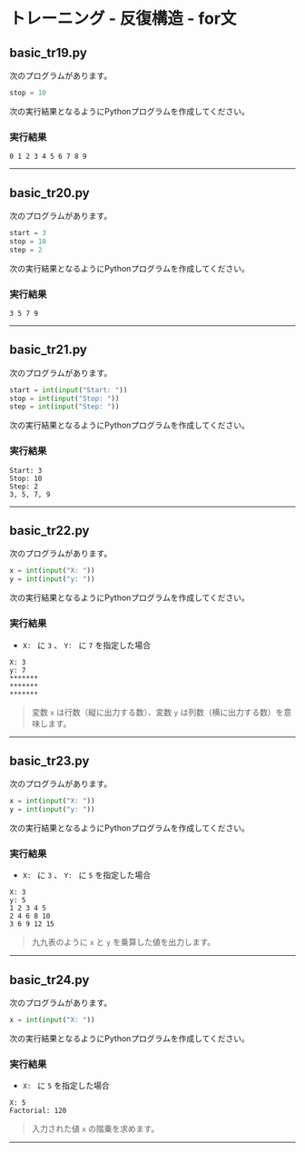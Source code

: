 # トレーニング - 反復構造 - for文

## basic_tr19.py

次のプログラムがあります。

``` python
stop = 10
```

次の実行結果となるようにPythonプログラムを作成してください。

### 実行結果

``` 
0 1 2 3 4 5 6 7 8 9 
```

---

## basic_tr20.py

次のプログラムがあります。

``` python
start = 3
stop = 10
step = 2
```

次の実行結果となるようにPythonプログラムを作成してください。

### 実行結果

``` 
3 5 7 9 
```

---

## basic_tr21.py

次のプログラムがあります。

``` python
start = int(input("Start: "))
stop = int(input("Stop: "))
step = int(input("Step: "))
```

次の実行結果となるようにPythonプログラムを作成してください。

### 実行結果

``` 
Start: 3
Stop: 10
Step: 2
3, 5, 7, 9
```

---

## basic_tr22.py

次のプログラムがあります。

``` python
x = int(input("X: "))
y = int(input("y: "))
```

次の実行結果となるようにPythonプログラムを作成してください。

### 実行結果

* `X: ` に `3` 、 `Y: ` に `7` を指定した場合

``` 
X: 3
y: 7
*******
*******
*******
```

> 変数 `x` は行数（縦に出力する数）、変数 `y` は列数（横に出力する数）を意味します。

---

## basic_tr23.py

次のプログラムがあります。

``` python
x = int(input("X: "))
y = int(input("y: "))
```

次の実行結果となるようにPythonプログラムを作成してください。

### 実行結果

* `X: ` に `3` 、 `Y: ` に `5` を指定した場合

``` 
X: 3
y: 5
1 2 3 4 5 
2 4 6 8 10 
3 6 9 12 15 
```

> 九九表のように `x` と `y` を乗算した値を出力します。

---

## basic_tr24.py

次のプログラムがあります。

``` python
x = int(input("X: "))
```

次の実行結果となるようにPythonプログラムを作成してください。

### 実行結果

* `X: ` に `5` を指定した場合

``` 
X: 5
Factorial: 120
```

> 入力された値 `x` の階乗を求めます。

---
